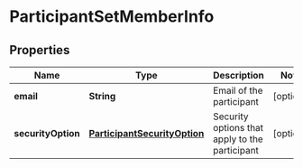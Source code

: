 
# ParticipantSetMemberInfo

## Properties
Name | Type | Description | Notes
------------ | ------------- | ------------- | -------------
**email** | **String** | Email of the participant |  [optional]
**securityOption** | [**ParticipantSecurityOption**](ParticipantSecurityOption.md) | Security options that apply to the participant |  [optional]



